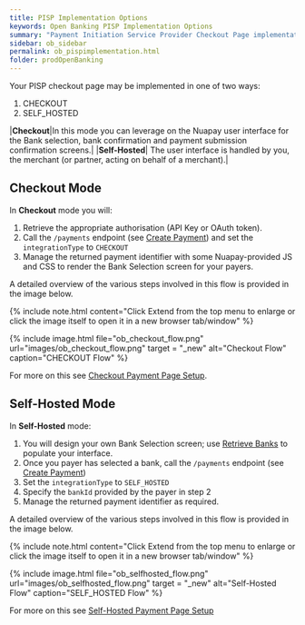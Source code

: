 ```yaml
---
title: PISP Implementation Options
keywords: Open Banking PISP Implementation Options
summary: "Payment Initiation Service Provider Checkout Page implementation Options"
sidebar: ob_sidebar
permalink: ob_pispimplementation.html
folder: prodOpenBanking
---
```


Your PISP checkout page may be implemented in one of two ways:

1. CHECKOUT
1. SELF_HOSTED


|**Checkout**|In this mode you can leverage on the Nuapay user interface for the Bank selection, bank confirmation and payment submission confirmation screens.|
|**Self-Hosted**| The user interface is handled by you, the merchant (or partner, acting on behalf of a merchant).|

## Checkout Mode

In **Checkout** mode you will: 

1. Retrieve the appropriate authorisation (API Key or OAuth token).
1. Call the `/payments` endpoint (see [Create Payment](ob_createpayment.html)) and set the `integrationType` to `CHECKOUT`
1. Manage the returned payment identifier with some Nuapay-provided JS and CSS to render the Bank Selection screen for your payers. 

A detailed overview of the various steps involved in this flow is provided in the image below.

{% include note.html content="Click Extend from the top menu to enlarge or click the image itself to open it in a new browser tab/window" %}

{% include image.html file="ob_checkout_flow.png" url="images/ob_checkout_flow.png" target = "_new" alt="Checkout Flow" caption="CHECKOUT Flow" %}

For more on this see [Checkout Payment Page Setup](ob_setupoverview.html).


## Self-Hosted Mode

In **Self-Hosted** mode:

1. You will design your own Bank Selection screen; use [Retrieve Banks](ob_getbank.html) to populate your interface. 
1. Once you payer has selected a bank, call the `/payments` endpoint (see [Create Payment](ob_createpayment.html))
1. Set the `integrationType` to `SELF_HOSTED`
1. Specify the `bankId` provided by the payer in step 2
1. Manage the returned payment identifier as required.

A detailed overview of the various steps involved in this flow is provided in the image below.

{% include note.html content="Click Extend from the top menu to enlarge or click the image itself to open it in a new browser tab/window" %}

{% include image.html file="ob_selfhosted_flow.png" url="images/ob_selfhosted_flow.png" target = "_new" alt="Self-Hosted Flow" caption="SELF_HOSTED Flow" %}


For more on this see [Self-Hosted Payment Page Setup](ob_selfsetupoverview.html)



